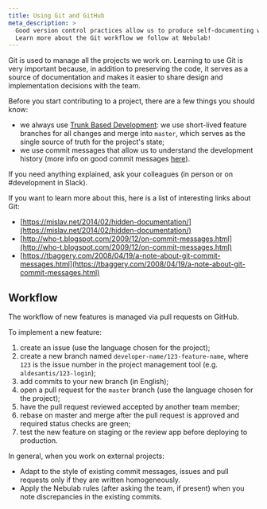 ```yaml
---
title: Using Git and GitHub
meta_description: >
  Good version control practices allow us to produce self-documenting work for our clients and team.
  Learn more about the Git workflow we follow at Nebulab!
---
```


Git is used to manage all the projects we work on. Learning to use Git is very important because, in
addition to preserving the code, it serves as a source of documentation and makes it easier to share
design and implementation decisions with the team.

Before you start contributing to a project, there are a few things you should know:

- we always use [Trunk Based Development](https://trunkbaseddevelopment.com):
  we use short-lived feature branches for all changes and merge into `master`,
  which serves as the single source of truth for the project's state;
- we use commit messages that allow us to understand the development history (more info on good
  commit messages [here](https://chris.beams.io/posts/git-commit/)).

If you need anything explained, ask your colleagues (in person or on #development in Slack).

If you want to learn more about this, here is a list of interesting links about Git:

- [https://mislav.net/2014/02/hidden-documentation/](https://mislav.net/2014/02/hidden-documentation/)
- [http://who-t.blogspot.com/2009/12/on-commit-messages.html](http://who-t.blogspot.com/2009/12/on-commit-messages.html)
- [https://tbaggery.com/2008/04/19/a-note-about-git-commit-messages.html](https://tbaggery.com/2008/04/19/a-note-about-git-commit-messages.html)

## Workflow

The workflow of new features is managed via pull requests on GitHub.

To implement a new feature:

1. create an issue (use the language chosen for the project);
2. create a new branch named `developer-name/123-feature-name`, where `123` is the issue number in
   the project management tool (e.g. `aldesantis/123-login`);
3. add commits to your new branch (in English);
4. open a pull request for the `master` branch (use the language chosen for the project);
5. have the pull request reviewed accepted by another team member;
6. rebase on master and merge after the pull request is approved and required
status checks are green;
6. test the new feature on staging or the review app before deploying to production.

In general, when you work on external projects:

- Adapt to the style of existing commit messages, issues and pull requests only if they are
  written homogeneously.
- Apply the Nebulab rules (after asking the team, if present) when you note discrepancies in the
  existing commits.
